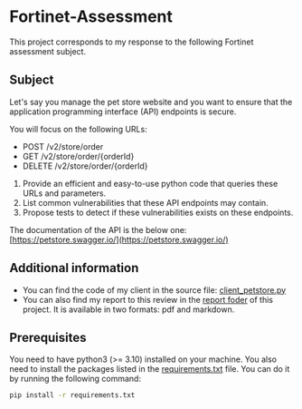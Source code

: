 # Fortinet-Assessment

This project corresponds to my response to the following Fortinet assessment subject.

## Subject

Let's say you manage the pet store website and you want to ensure that the application programming interface (API) endpoints is secure.

You will focus on the following URLs:

- POST /v2/store/order
- GET /v2/store/order/{orderId}
- DELETE /v2/store/order/{orderId}

1. Provide an efficient and easy-to-use python code that queries these URLs and parameters.
2. List common vulnerabilities that these API endpoints may contain.
3. Propose tests to detect if these vulnerabilities exists on these endpoints.

The documentation of the API is the below one:  
[https://petstore.swagger.io/](https://petstore.swagger.io/)

## Additional information

- You can find the code of my client in the source file: [client_petstore.py](client_petstore.py)
- You can also find my report to this review in the [report foder](./report) of this project. It is available in two formats: pdf and markdown.

## Prerequisites

You need to have python3 (>= 3.10) installed on your machine.
You also need to install the packages listed in the [requirements.txt](requirements.txt) file.
You can do it by running the following command:

```bash
pip install -r requirements.txt
```
